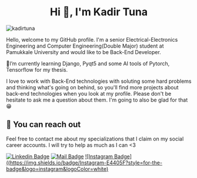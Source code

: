 <h1 align="center">Hi 👋, I'm Kadir Tuna</h1>  

<p align="left"> <img src="https://komarev.com/ghpvc/?username=kadirtuna&label=Profile%20views&color=00ad0c&style=flat" alt="kadirtuna" />

<p>Hello, welcome to my GitHub profile. I'm a senior Electrical-Electronics Engineering and Computer Engineering(Double Major) student at Pamukkale University and would like to be Back-End Developer. </p>
 
<p>🌱I’m currently learning Django, Pyqt5 and some AI tools of Pytorch, Tensorflow for my thesis.</p>
<p>I love to work with Back-End technologies with soluting some hard problems and thinking what's going on behind, so you'll find more projects about back-end technologies when you look at my profile. Please don't be hesitate to ask me a question about them. I'm going to also be glad for that😁 </p>

## 🤗 You can reach out

Feel free to contact me about my specializations that I claim on my social career accounts. I will try to help as much as I can <3

[![Linkedin Badge](https://img.shields.io/badge/linkedin-%230077B5.svg?&style=for-the-badge&logo=linkedin&logoColor=white)](https://www.linkedin.com/in/kadirtuna/)
[![Mail Badge](https://img.shields.io/badge/email-c14438?style=for-the-badge&logo=Gmail&logoColor=white&link=mailto:kadirbey832832@gmail.com)](mailto:kadirbey832832@gmail.com)
[![Instagram Badge]((https://img.shields.io/badge/Instagram-E4405F?style=for-the-badge&logo=instagram&logoColor=white)](https://instagram.com/kadir.tuna)

